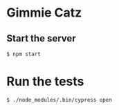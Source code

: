 # Gimmie Catz

## Start the server

```
$ npm start
```

# Run the tests

```
$ ./node_modules/.bin/cypress open
```